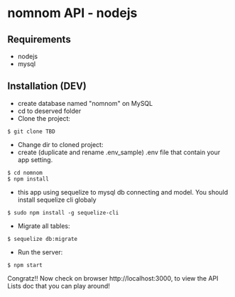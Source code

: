 # nomnom API - nodejs

## Requirements
- nodejs
- mysql

## Installation (DEV)
- create database named "nomnom" on MySQL
- cd to deserved folder
- Clone the project:
```
$ git clone TBD
```
- Change dir to cloned project:
- create (duplicate and rename .env_sample) .env file that contain your app setting. 
```
$ cd nomnom
$ npm install
```
- this app using sequelize to mysql db connecting and model. You should install sequelize cli globaly
```
$ sudo npm install -g sequelize-cli 
```
- Migrate all tables:
```
$ sequelize db:migrate
```
- Run the server:
```
$ npm start
```


Congratz!! Now check on browser http://localhost:3000, to view the API Lists doc that you can play around!
